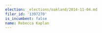 ```yaml
---
election: _elections/oakland/2014-11-04.md
filer_id: '1397270'
is_incumbent: false
name: Rebecca Kaplan
---
```

